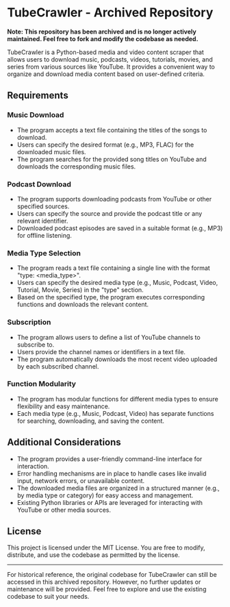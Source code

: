 # TubeCrawler - Archived Repository

**Note: This repository has been archived and is no longer actively maintained. Feel free to fork and modify the codebase as needed.**

TubeCrawler is a Python-based media and video content scraper that allows users to download music, podcasts, videos, tutorials, movies, and series from various sources like YouTube. It provides a convenient way to organize and download media content based on user-defined criteria.

## Requirements

### Music Download

- The program accepts a text file containing the titles of the songs to download.
- Users can specify the desired format (e.g., MP3, FLAC) for the downloaded music files.
- The program searches for the provided song titles on YouTube and downloads the corresponding music files.

### Podcast Download

- The program supports downloading podcasts from YouTube or other specified sources.
- Users can specify the source and provide the podcast title or any relevant identifier.
- Downloaded podcast episodes are saved in a suitable format (e.g., MP3) for offline listening.

### Media Type Selection

- The program reads a text file containing a single line with the format "type: <media_type>".
- Users can specify the desired media type (e.g., Music, Podcast, Video, Tutorial, Movie, Series) in the "type" section.
- Based on the specified type, the program executes corresponding functions and downloads the relevant content.

### Subscription

- The program allows users to define a list of YouTube channels to subscribe to.
- Users provide the channel names or identifiers in a text file.
- The program automatically downloads the most recent video uploaded by each subscribed channel.

### Function Modularity

- The program has modular functions for different media types to ensure flexibility and easy maintenance.
- Each media type (e.g., Music, Podcast, Video) has separate functions for searching, downloading, and saving the content.

## Additional Considerations

- The program provides a user-friendly command-line interface for interaction.
- Error handling mechanisms are in place to handle cases like invalid input, network errors, or unavailable content.
- The downloaded media files are organized in a structured manner (e.g., by media type or category) for easy access and management.
- Existing Python libraries or APIs are leveraged for interacting with YouTube or other media sources.

## License

This project is licensed under the MIT License. You are free to modify, distribute, and use the codebase as permitted by the license.

---

For historical reference, the original codebase for TubeCrawler can still be accessed in this archived repository. However, no further updates or maintenance will be provided. Feel free to explore and use the existing codebase to suit your needs.
